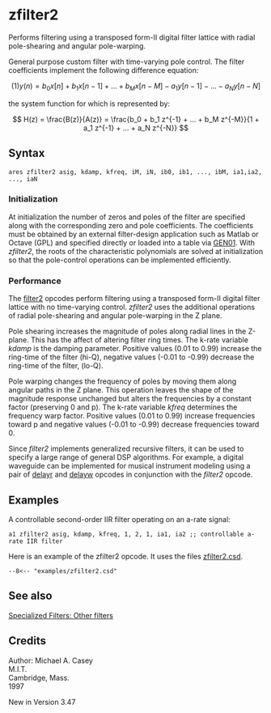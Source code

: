<!--
id:zfilter2
category:Signal Modifiers:Specialized Filters
-->
# zfilter2
Performs filtering using a transposed form-II digital filter lattice with radial pole-shearing and angular pole-warping.

General purpose custom filter with time-varying pole control. The filter coefficients implement the following difference equation:

$$
(1) y(n) = b_0 x[n] + b_1 x[n-1] + ... + b_M x[n-M] - a_1 y[n-1] - ... - a_N y[n-N]
$$

the system function for which is represented by:

$$
H(z) = \frac{B(z)}{A(z)} = \frac{b_0 + b_1 z^{-1} + ... + b_M z^{-M}}{1 + a_1 z^{-1} + ... + a_N z^{-N}}
$$

## Syntax
``` csound-orc
ares zfilter2 asig, kdamp, kfreq, iM, iN, ib0, ib1, ..., ibM, ia1,ia2, ..., iaN
```

### Initialization

At initialization the number of zeros and poles of the filter are specified along with the corresponding zero and pole coefficients. The coefficients must be obtained by an external filter-design application such as Matlab or Octave (GPL) and specified directly or loaded into a table via [GEN01](../../scoregens/gen01). With _zfilter2_, the roots of the characteristic polynomials are solved at initialization so that the pole-control operations can be implemented efficiently.

### Performance

The [filter2](../../opcodes/filter2) opcodes perform filtering using a transposed form-II digital filter lattice with no time-varying control. _zfilter2_ uses the additional operations of radial pole-shearing and angular pole-warping in the Z plane.

Pole shearing increases the magnitude of poles along radial lines in the Z-plane. This has the affect of altering filter ring times. The k-rate variable _kdamp_ is the damping parameter. Positive values (0.01 to 0.99) increase the ring-time of the filter (hi-Q), negative values (-0.01 to -0.99) decrease the ring-time of the filter, (lo-Q).

Pole warping changes the frequency of poles by moving them along angular paths in the Z plane. This operation leaves the shape of the magnitude response unchanged but alters the frequencies by a constant factor (preserving 0 and p). The k-rate variable _kfreq_ determines the frequency warp factor. Positive values (0.01 to 0.99) increase frequencies toward p and negative values (-0.01 to -0.99) decrease frequencies toward 0.

Since _filter2_ implements generalized recursive filters, it can be used to specify a large range of general DSP algorithms. For example, a digital waveguide can be implemented for musical instrument modeling using a pair of [delayr](../../opcodes/delayr) and [delayw](../../opcodes/delayw) opcodes in conjunction with the _filter2_ opcode.

## Examples

A controllable second-order IIR filter operating on an a-rate signal:

``` csound-orc
a1 zfilter2 asig, kdamp, kfreq, 1, 2, 1, ia1, ia2 ;; controllable a-rate IIR filter
```

Here is an example of the zfilter2 opcode. It uses the files [zfilter2.csd](../../examples/zfilter2.csd).

``` csound-csd title="Example of the zfilter2 opcode." linenums="1"
--8<-- "examples/zfilter2.csd"
```

## See also

[Specialized Filters: Other filters](../../sigmod/speciali)

## Credits

Author: Michael A. Casey<br>
M.I.T.<br>
Cambridge, Mass.<br>
1997<br>

New in Version 3.47
